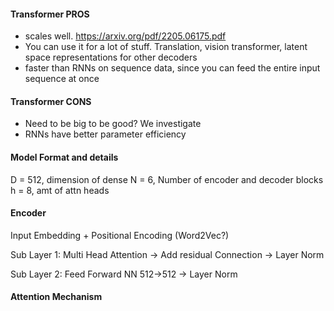 
#### Transformer PROS
- scales well. https://arxiv.org/pdf/2205.06175.pdf
- You can use it for a lot of stuff. Translation, vision transformer, latent space representations for other decoders
- faster than RNNs on sequence data, since you can feed the entire input sequence at once

#### Transformer CONS
- Need to be big to be good? We investigate
- RNNs have better parameter efficiency

#### Model Format and details

D = 512, dimension of dense
N = 6, Number of encoder and decoder blocks
h = 8, amt of attn heads

#### Encoder

Input Embedding + Positional Encoding (Word2Vec?)

Sub Layer 1:
Multi Head Attention -> Add residual Connection -> Layer Norm

Sub Layer 2:
Feed Forward NN 512->512 -> Layer Norm

#### Attention Mechanism











